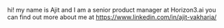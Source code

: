 hi!
my name is Ajit and I am a senior product manager at Horizon3.ai
you can find out more about me at https://www.linkedin.com/in/ajit-vakharia/
